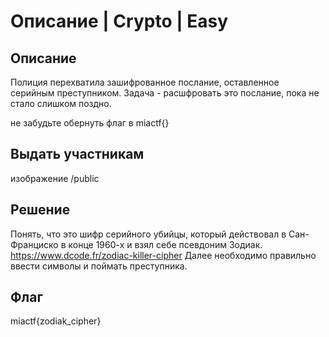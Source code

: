 # Описание | Crypto | Easy

## Описание
Полиция перехватила зашифрованное послание, оставленное серийным преступником. Задача - расшфровать это послание, пока не стало слишком поздно.

не забудьте обернуть флаг в miactf{}

## Выдать участникам 
изображение /public

## Решение
Понять, что это шифр серийного убийцы, который действовал в Сан-Франциско в конце 1960-х и взял себе псевдоним Зодиак.
https://www.dcode.fr/zodiac-killer-cipher
Далее необходимо правильно ввести символы и поймать преступника.

## Флаг
miactf{zodiak_cipher}

